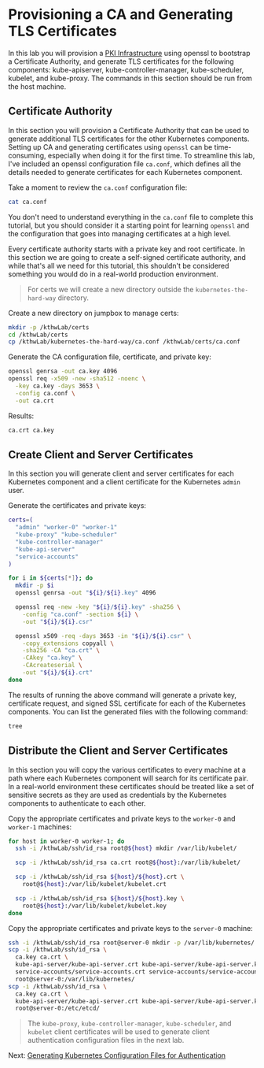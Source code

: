 # Provisioning a CA and Generating TLS Certificates

In this lab you will provision a [PKI Infrastructure](https://en.wikipedia.org/wiki/Public_key_infrastructure) using openssl to bootstrap a Certificate Authority, and generate TLS certificates for the following components: kube-apiserver, kube-controller-manager, kube-scheduler, kubelet, and kube-proxy. The commands in this section should be run from the host machine.

## Certificate Authority

In this section you will provision a Certificate Authority that can be used to generate additional TLS certificates for the other Kubernetes components. Setting up CA and generating certificates using `openssl` can be time-consuming, especially when doing it for the first time. To streamline this lab, I've included an openssl configuration file `ca.conf`, which defines all the details needed to generate certificates for each Kubernetes component.

Take a moment to review the `ca.conf` configuration file:

```bash
cat ca.conf
```

You don't need to understand everything in the `ca.conf` file to complete this tutorial, but you should consider it a starting point for learning `openssl` and the configuration that goes into managing certificates at a high level.

Every certificate authority starts with a private key and root certificate. In this section we are going to create a self-signed certificate authority, and while that's all we need for this tutorial, this shouldn't be considered something you would do in a real-world production environment.

> For certs we will create a new directory outside the `kubernetes-the-hard-way` directory.

Create a new directory on jumpbox to manage certs:
```bash
mkdir -p /kthwLab/certs
cd /kthwLab/certs
cp /kthwLab/kubernetes-the-hard-way/ca.conf /kthwLab/certs/ca.conf
```

Generate the CA configuration file, certificate, and private key:

```bash
openssl genrsa -out ca.key 4096
openssl req -x509 -new -sha512 -noenc \
  -key ca.key -days 3653 \
  -config ca.conf \
  -out ca.crt
```

Results:

```txt
ca.crt ca.key
```

## Create Client and Server Certificates

In this section you will generate client and server certificates for each Kubernetes component and a client certificate for the Kubernetes `admin` user.

Generate the certificates and private keys:

```bash
certs=(
  "admin" "worker-0" "worker-1"
  "kube-proxy" "kube-scheduler"
  "kube-controller-manager"
  "kube-api-server"
  "service-accounts"
)
```

```bash
for i in ${certs[*]}; do
  mkdir -p $i
  openssl genrsa -out "${i}/${i}.key" 4096

  openssl req -new -key "${i}/${i}.key" -sha256 \
    -config "ca.conf" -section ${i} \
    -out "${i}/${i}.csr"

  openssl x509 -req -days 3653 -in "${i}/${i}.csr" \
    -copy_extensions copyall \
    -sha256 -CA "ca.crt" \
    -CAkey "ca.key" \
    -CAcreateserial \
    -out "${i}/${i}.crt"
done
```

The results of running the above command will generate a private key, certificate request, and signed SSL certificate for each of the Kubernetes components. You can list the generated files with the following command:

```bash
tree
```

## Distribute the Client and Server Certificates

In this section you will copy the various certificates to every machine at a path where each Kubernetes component will search for its certificate pair. In a real-world environment these certificates should be treated like a set of sensitive secrets as they are used as credentials by the Kubernetes components to authenticate to each other.

Copy the appropriate certificates and private keys to the `worker-0` and `worker-1` machines:

```bash
for host in worker-0 worker-1; do
  ssh -i /kthwLab/ssh/id_rsa root@${host} mkdir /var/lib/kubelet/

  scp -i /kthwLab/ssh/id_rsa ca.crt root@${host}:/var/lib/kubelet/

  scp -i /kthwLab/ssh/id_rsa ${host}/${host}.crt \
    root@${host}:/var/lib/kubelet/kubelet.crt

  scp -i /kthwLab/ssh/id_rsa ${host}/${host}.key \
    root@${host}:/var/lib/kubelet/kubelet.key
done
```

Copy the appropriate certificates and private keys to the `server-0` machine:

```bash
ssh -i /kthwLab/ssh/id_rsa root@server-0 mkdir -p /var/lib/kubernetes/ /etc/etcd
scp -i /kthwLab/ssh/id_rsa \
  ca.key ca.crt \
  kube-api-server/kube-api-server.crt kube-api-server/kube-api-server.key \
  service-accounts/service-accounts.crt service-accounts/service-accounts.key \
  root@server-0:/var/lib/kubernetes/
scp -i /kthwLab/ssh/id_rsa \
  ca.key ca.crt \
  kube-api-server/kube-api-server.crt kube-api-server/kube-api-server.key \
  root@server-0:/etc/etcd/
```

> The `kube-proxy`, `kube-controller-manager`, `kube-scheduler`, and `kubelet` client certificates will be used to generate client authentication configuration files in the next lab.

Next: [Generating Kubernetes Configuration Files for Authentication](05-kubernetes-configuration-files.md)
